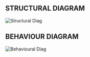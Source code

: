 ## STRUCTURAL DIAGRAM
![Structural Diag](https://user-images.githubusercontent.com/98814692/157088550-d7b78c80-349c-4fdd-a5da-c11151752a4a.jpeg)
## BEHAVIOUR DIAGRAM
![Behavioural Diag](https://user-images.githubusercontent.com/98814692/157088853-4c591eca-83ed-4988-965a-b84563794854.png)

